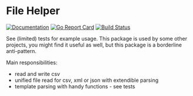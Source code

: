 # File Helper

[![Documentation](https://godoc.org/github.com/shoobyban/filehelper?status.svg)](http://godoc.org/github.com/shoobyban/filehelper)
[![Go Report Card](https://goreportcard.com/badge/github.com/shoobyban/filehelper)](https://goreportcard.com/report/github.com/shoobyban/filehelper)
[![Build Status](https://travis-ci.org/shoobyban/filehelper.svg?branch=master)](https://travis-ci.org/shoobyban/filehelper)

See (limited) tests for example usage. This package is used by some other projects, you might find it useful as well, but this package is a borderline anti-pattern.

Main responsibilities:

* read and write csv
* unified file read for csv, xml or json with extendible parsing
* template parsing with handy functions - see tests
